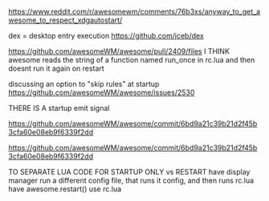 https://www.reddit.com/r/awesomewm/comments/76b3xs/anyway_to_get_awesome_to_respect_xdgautostart/


dex = desktop entry execution
https://github.com/jceb/dex

https://github.com/awesomeWM/awesome/pull/2409/files
I THINK awesome reads the string of a function named run_once in rc.lua and then doesnt run it again on restart


discussing an option to "skip rules" at startup
https://github.com/awesomeWM/awesome/issues/2530

THERE IS A startup emit signal

https://github.com/awesomeWM/awesome/commit/6bd9a21c39b21d2f45b3cfa60e08eb9f6339f2dd

https://github.com/awesomeWM/awesome/commit/6bd9a21c39b21d2f45b3cfa60e08eb9f6339f2dd



TO SEPARATE LUA CODE FOR STARTUP ONLY vs RESTART
have display manager run a different config file, that runs it config, and then runs rc.lua
have awesome.restart() use rc.lua